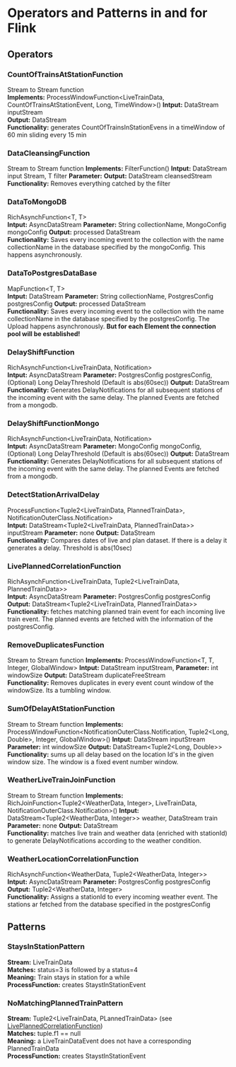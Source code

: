 # Operators and Patterns in and for Flink

## Operators

### CountOfTrainsAtStationFunction
Stream to Stream function  
**Implements:** ProcessWindowFunction<LiveTrainData, CountOfTrainsAtStationEvent, Long, TimeWindow>()
**Intput:** DataStream<LiveTrainData> inputStream  
**Output:** DataStream<CountOfTrainsInStationEvent>  
**Functionality:** generates CountOfTrainsInStationEvens in a timeWindow of 60 min sliding every 15 min

### DataCleansingFunction
Stream to Stream function
**Implements:** FilterFunction<T>()
**Intput:** DataStream<T> input Stream, T filter
**Parameter:** 
**Output:** DataStream<T> cleansedStream  
**Functionality:** Removes everything catched by the filter  

### DataToMongoDB<T extendsMessage> 
RichAsynchFunction<T, T>  
**Intput:** AsyncDataStream<T>
**Parameter:** String collectionName, MongoConfig mongoConfig
**Output:** processed DataStream  
**Functionality:** Saves every incoming event to the collection with the name collectionName in the database specified by the mongoConfig. This happens asynchronously. 

### DataToPostgresDataBase<T extendsMessage> 
MapFunction<T, T>  
**Intput:** DataStream<T>
**Parameter:** String collectionName, PostgresConfig postgresConfig
**Output:** processed DataStream  
**Functionality:** Saves every incoming event to the collection with the name collectionName in the database specified by the postgresConfig. The Upload happens asynchronously. **But for each Element the connection pool will be established!**

### DelayShiftFunction<LiveTrainData> 
RichAsynchFunction<LiveTrainData, Notification>  
**Intput:** AsyncDataStream<LiveTrainData>
**Parameter:** PostgresConfig postgresConfig, (Optional) Long  DelayThreshold (Default is abs(60sec)) 
**Output:** DataStream<Notification>  
**Functionality:** Generates DelayNotifications for all subsequent stations of the incoming event with the same delay. The planned Events are fetched from a mongodb. 

### DelayShiftFunctionMongo<LiveTrainData> 
RichAsynchFunction<LiveTrainData, Notification>  
**Intput:** AsyncDataStream<LiveTrainData>
**Parameter:** MongoConfig mongoConfig, (Optional) Long  DelayThreshold (Default is abs(60sec))
**Output:** DataStream<Notification>  
**Functionality:** Generates DelayNotifications for all subsequent stations of the incoming event with the same delay. The planned Events are fetched from a mongodb.

### DetectStationArrivalDelay
ProcessFunction<Tuple2<LiveTrainData, PlannedTrainData>, NotificationOuterClass.Notification>  
**Intput:** DataStream<Tuple2<LiveTrainData, PlannedTrainData>> inputStream
**Parameter:** none
**Output:** DataStream<Notification>   
**Functionality:** Compares dates of live and plan dataset. If there is a delay it generates a delay. Threshold is abs(10sec)

### LivePlannedCorrelationFunction
RichAsynchFunction<LiveTrainData, Tuple2<LiveTrainData, PlannedTrainData>>  
**Intput:** AsyncDataStream<LiveTrainData>
**Parameter:** PostgresConfig postgresConfig
**Output:** DataStream<Tuple2<LiveTrainData, PlannedTrainData>>  
**Functionality:** fetches matching planned train event for each incoming live train event. The planned events are fetched with the information of the postgresConfig.

### RemoveDuplicatesFunction
Stream to Stream function
**Implements:** ProcessWindowFunction<T, T, Integer, GlobalWindow>
**Intput:** DataStream<T> inputStream, 
**Parameter:** int windowSize
**Output:** DataStream<T> duplicateFreeStream  
**Functionality:** Removes duplicates in every event count window of the windowSize. Its a tumbling window.

### SumOfDelayAtStationFunction
Stream to Stream function
**Implements:** ProcessWindowFunction<NotificationOuterClass.Notification, Tuple2<Long, Double>, Integer, GlobalWindow>()
**Intput:** DataStream<DelayNotification> inputStream
**Parameter:** int windowSize
**Output:** DataStream<Tuple2<Long, Double>>  
**Functionality:** sums up all delay based on the location Id's in the given window size. The window is a fixed event number window.

### WeatherLiveTrainJoinFunction
Stream to Stream function
**Implements:** RichJoinFunction<Tuple2<WeatherData, Integer>, LiveTrainData, NotificationOuterClass.Notification>()
**Intput:** DataStream<Tuple2<WeatherData, Integer>> weather, DataStream<LiveTrainData> train
**Parameter:** none
**Output:** DataStream<Notification>  
**Functionality:** matches live train and weather data (enriched with stationId) to generate DelayNotifications according to the weather condition.

### WeatherLocationCorrelationFunction
RichAsynchFunction<WeatherData, Tuple2<WeatherData, Integer>>  
**Intput:** AsyncDataStream<WeatherData>
**Parameter:** PostgresConfig postgresConfig 
**Output:** Tuple2<WeatherData, Integer>  
**Functionality:** Assigns a stationId to every incoming weather event. The stations ar fetched from the database specified in the postgresConfig

## Patterns

### StaysInStationPattern
**Stream:** LiveTrainData  
**Matches:** status=3 is followed by a status=4  
**Meaning:** Train stays in station for a while  
**ProcessFunction:** creates StaystInStationEvent 

### NoMatchingPlannedTrainPattern
**Stream:** Tuple2<LiveTrainData, PLannedTrainData> (see [LivePlannedCorrelationFunction](https://github.com/bptlab/cepta/blob/dev/docs/flink/operators_patterns.md#liveplannedcorrelationfunction))  
**Matches:** tuple.f1 == null  
**Meaning:**  a LiveTrainDataEvent does not have a corresponding PlannedTrainData  
**ProcessFunction:** creates StaystInStationEvent 
